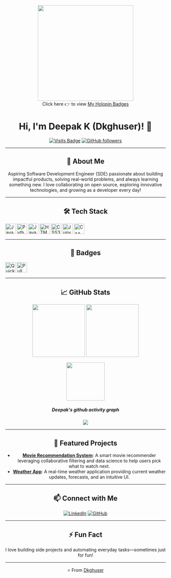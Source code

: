 <div id="header" align="center">
  <img src="https://i.giphy.com/media/v1.Y2lkPTc5MGI3NjExcTRpd2dtbDlpb3IyY3EzbjV5bDVudmp5aml6M2NiMmJncXlxNHhmMSZlcD12MV9pbnRlcm5hbF9naWZfYnlfaWQmY3Q9Zw/doXBzUFJRxpaUbuaqz/giphy.gif" width="300px"/>
<!-- <div id="badges">
  <a href="linkedin.com/in/deepakk46sd">
    <img src="https://img.shields.io/badge/LinkedIn-blue?style=for-the-badge&logo=linkedin&logoColor=white" alt="LinkedIn Badge"/>
  </a>
</div> -->
<!-- <img src="https://komarev.com/ghpvc/?username=Dkghuser&style=flat-square&color=blue" alt=""/> -->
</div>
<div align="center">
 Click here 👉 to view <a href="https://holopin.me/@dkghuser">My Holopin Badges</a><br>

# Hi, I'm Deepak K (Dkghuser)! 👋

[![Visits Badge](https://komarev.com/ghpvc/?username=Dkghuser&label=Profile%20Views)](https://github.com/Dkghuser)
[![GitHub followers](https://img.shields.io/github/followers/Dkghuser.svg?style=social&label=Follow&maxAge=2592000)](https://github.com/Dkghuser?tab=followers)

---

## 🚀 About Me

Aspiring Software Development Engineer (SDE) passionate about building impactful products, solving real-world problems, and always learning something new. I love collaborating on open source, exploring innovative technologies, and growing as a developer every day!

---

## 🛠️ Tech Stack

<p align="left">
  <img src="https://cdn.jsdelivr.net/gh/devicons/devicon/icons/java/java-original.svg" height="32" alt="Java"/>
  <img src="https://cdn.jsdelivr.net/gh/devicons/devicon/icons/python/python-original.svg" height="32" alt="Python"/>
  <img src="https://cdn.jsdelivr.net/gh/devicons/devicon/icons/javascript/javascript-original.svg" height="32" alt="JavaScript"/>
  <img src="https://cdn.jsdelivr.net/gh/devicons/devicon/icons/html5/html5-original.svg" height="32" alt="HTML5"/>
  <img src="https://cdn.jsdelivr.net/gh/devicons/devicon/icons/css3/css3-original.svg" height="32" alt="CSS3"/>
  <img src="https://cdn.jsdelivr.net/gh/devicons/devicon/icons/jupyter/jupyter-original.svg" height="32" alt="Jupyter Notebook"/>
  <img src="https://cdn.jsdelivr.net/gh/devicons/devicon/icons/cplusplus/cplusplus-original.svg" height="32" alt="C++"/>
</p>

---

## 🏅 Badges

<p align="left">
  <!-- GitHub Achievements -->
  <img src="https://github.githubassets.com/assets/quickdraw-default-39c6aec8ff89.png" alt="Quickdraw Badge" height="32"/>
  <img src="https://github.githubassets.com/assets/pull-shark-default-498c279a747d.png" alt="Pull Shark Badge" height="32"/>

</p>

---

## 📈 GitHub Stats

<p align="center">
  <img src="https://github-readme-stats.vercel.app/api?username=Dkghuser&show_icons=true&theme=radical" height="165" />
  <img src="https://github-readme-streak-stats.herokuapp.com/?user=Dkghuser&theme=radical" height="165" />
</p>
<p align="center">
  <img src="https://github-readme-stats.vercel.app/api/top-langs/?username=Dkghuser&layout=compact&theme=radical" height="120" />
</p>
<h5>Deepak's github activity graph</h5><img src="https://github-readme-activity-graph.vercel.app/graph?username=Dkghuser&theme=dracula"/>

---

## 🌟 Featured Projects

- [**Movie Recommendation System**](https://github.com/Dkghuser/Movie-Recommendation-System): A smart movie recommender leveraging collaborative filtering and data science to help users pick what to watch next.
- [**Weather App**](https://github.com/Dkghuser/Weather-App): A real-time weather application providing current weather updates, forecasts, and an intuitive UI.

---

## 📫 Connect with Me


[![LinkedIn](https://img.shields.io/badge/-LinkedIn-0077b5?style=flat-square&logo=linkedin&logoColor=white)](https://linkedin.com/in/deepakk46sd)
[![GitHub](https://img.shields.io/badge/-GitHub-black?style=flat-circle&logo=github&logoColor=white)](https://github.com/in/Dkghuser)

<!-- [![Twitter](https://img.shields.io/badge/-Twitter-1da1f2?style=flat-square&logo=twitter&logoColor=white)](https://twitter.com/your-handle)
[![Portfolio](https://img.shields.io/badge/-Portfolio-24292e?style=flat-square&logo=github&logoColor=white)](https://yourportfolio.com)
-->

<!--
---

## 📝 Recent Activity -->

<!--START_SECTION:activity-->
<!-- Your recent GitHub activity will be shown here -->
<!--END_SECTION:activity-->

---

## ⚡ Fun Fact

I love building side projects and automating everyday tasks—sometimes just for fun!

---

⭐️ From [Dkghuser](https://github.com/Dkghuser)

